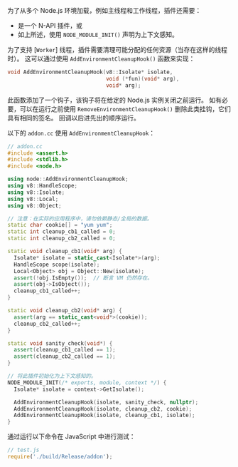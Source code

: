 
为了从多个 Node.js 环境加载，例如主线程和工作线程，插件还需要：

* 是一个 N-API 插件，或
* 如上所述，使用 `NODE_MODULE_INIT()` 声明为上下文感知。

为了支持 [`Worker`] 线程，插件需要清理可能分配的任何资源（当存在这样的线程时）。 
这可以通过使用 `AddEnvironmentCleanupHook()` 函数来实现：

```cpp
void AddEnvironmentCleanupHook(v8::Isolate* isolate,
                               void (*fun)(void* arg),
                               void* arg);
```

此函数添加了一个钩子，该钩子将在给定的 Node.js 实例关闭之前运行。 
如有必要，可以在运行之前使用 `RemoveEnvironmentCleanupHook()` 删除此类挂钩，它们具有相同的签名。
回调以后进先出的顺序运行。

以下的 `addon.cc` 使用 `AddEnvironmentCleanupHook`：

```cpp
// addon.cc
#include <assert.h>
#include <stdlib.h>
#include <node.h>

using node::AddEnvironmentCleanupHook;
using v8::HandleScope;
using v8::Isolate;
using v8::Local;
using v8::Object;

// 注意：在实际的应用程序中，请勿依赖静态/全局的数据。
static char cookie[] = "yum yum";
static int cleanup_cb1_called = 0;
static int cleanup_cb2_called = 0;

static void cleanup_cb1(void* arg) {
  Isolate* isolate = static_cast<Isolate*>(arg);
  HandleScope scope(isolate);
  Local<Object> obj = Object::New(isolate);
  assert(!obj.IsEmpty());  // 断言 VM 仍然存在。
  assert(obj->IsObject());
  cleanup_cb1_called++;
}

static void cleanup_cb2(void* arg) {
  assert(arg == static_cast<void*>(cookie));
  cleanup_cb2_called++;
}

static void sanity_check(void*) {
  assert(cleanup_cb1_called == 1);
  assert(cleanup_cb2_called == 1);
}

// 将此插件初始化为上下文感知的。
NODE_MODULE_INIT(/* exports, module, context */) {
  Isolate* isolate = context->GetIsolate();

  AddEnvironmentCleanupHook(isolate, sanity_check, nullptr);
  AddEnvironmentCleanupHook(isolate, cleanup_cb2, cookie);
  AddEnvironmentCleanupHook(isolate, cleanup_cb1, isolate);
}
```

通过运行以下命令在 JavaScript 中进行测试：

```js
// test.js
require('./build/Release/addon');
```



